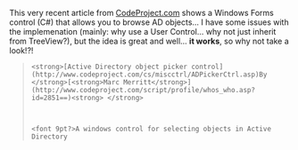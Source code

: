 This very recent article from [CodeProject.com](http://www.codeproject.com/) shows a Windows Forms control (C#) that allows you to browse AD objects... I have some issues with the implemenation (mainly: why use a User Control... why not just inherit from TreeView?), but the idea is great and well... **it works**, so why not take a look!?!

<blockquote dir="ltr" style="MARGIN-RIGHT: 0px">

    <strong>[Active Directory object picker control](http://www.codeproject.com/cs/miscctrl/ADPickerCtrl.asp)By </strong>[<strong>Marc Merritt</strong>](http://www.codeproject.com/script/profile/whos_who.asp?id=2851==)<strong> </strong>



    <font 9pt?>A windows control for selecting objects in Active Directory

</blockquote>

